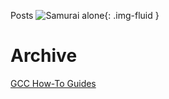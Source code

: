 Posts
![Samurai alone](images/alone.jpg){: .img-fluid }

# Archive
[GCC How-To Guides](posts/gcc_howto.html)

